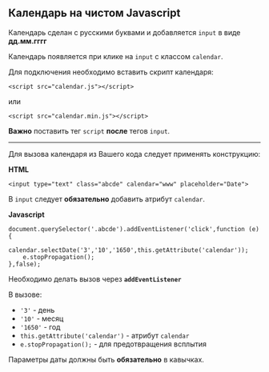 ## Календарь на чистом Javascript

Календарь сделан с русскими буквами и добавляется `input` в виде **дд.мм.гггг**

Календарь появляется при клике на `input` с классом `calendar`.

Для подключения необходимо вставить скрипт календаря:

    <script src="calendar.js"></script>

или

    <script src="calendar.min.js"></script>

**Важно** поставить тег `script` **после** тегов `input`.

---

Для вызова календаря из Вашего кода следует применять конструкцию:

**HTML**

    <input type="text" class="abcde" calendar="www" placeholder="Date">

В `input` следует **обязательно** добавить атрибут `calendar`.

**Javascript**

    document.querySelector('.abcde').addEventListener('click',function (e) {
        calendar.selectDate('3','10','1650',this.getAttribute('calendar'));
        e.stopPropagation();
    },false);

Необходимо делать вызов через **`addEventListener`**

В вызове:
- `'3'` - день
- `'10'` - месяц
- `'1650'` - год
- `this.getAttribute('calendar')` - атрибут `calendar`
- `e.stopPropagation();` - для предотвращения всплытия

Параметры даты должны быть **обязательно** в кавычках.



